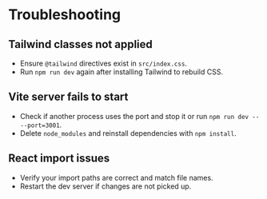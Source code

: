 # Troubleshooting

## Tailwind classes not applied
- Ensure `@tailwind` directives exist in `src/index.css`.
- Run `npm run dev` again after installing Tailwind to rebuild CSS.

## Vite server fails to start
- Check if another process uses the port and stop it or run `npm run dev -- --port=3001`.
- Delete `node_modules` and reinstall dependencies with `npm install`.

## React import issues
- Verify your import paths are correct and match file names.
- Restart the dev server if changes are not picked up.
